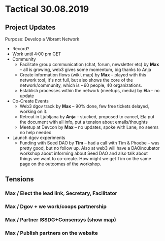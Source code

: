 # Tactical 30.08.2019



## Project Updates

Purpose: Develop a Vibrant Network

* Record?
* Work until 4:00 pm CET
* Community
  * Facilitate group communication \(chat, forum, newsletter etc\) by **Max** – all is growing, web3 gives some momentum, big thanks to Anja
  * Create information flows \(wiki, map\) by **Max** – played with this network tool, it's not full, but also shows the core of the network/community, which is ~60 people, 40 organizations.
  * Establish processes within the network \(meetups, media\) by **Ela** – no update
* Co-Create Events
  * Web3 dgov track  by **Max** – 90% done, few free tickets delayed, working on it.
  * Retreat in Ljubljana by **Anja** – stucked, proposed to cancel, Ela put the document with all info, put a tension about emails/thoughts
  * Meetup at Devcon by **Max** – no updates, spoke with Lane, no seems no help needed
* Launch dgov experiments
  * Funding with Seed DAO by **Tim** – had a call with Tim & Phoebe – was pretty good, but no follow up. Also at web3 will have a DAOincubator workshop about informing about Seed DAO and also talk about things we want to co-create. How might we get Tim on the same page on the outcomes of the workshop.

## Tensions

### Max / Elect the lead link, Secretary, Facilitator

### Max / Dgov + we work/coops partnership

### Max / Partner ISSDG+Consensys \(show map\)

### Max / Publish partners on the website

